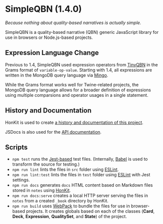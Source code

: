# SimpleQBN (1.4.0)

*Because nothing about quality-based narratives is actually simple.*

SimpleQBN is a quality-based narrative (QBN) generic JavaScript library for use in browsers or Node.js-based projects.

## Expression Language Change

Previous to 1.4, SimpleQBN used expression operators from [TinyQBN](https://github.com/JoshuaGrams/tiny-qbn) in the Grams format of `variable-op-value`. Starting with 1.4, all expressions are written in the MongoDB query language via [Mingo](https://www.npmjs.com/package/mingo).

While the Grams format works well for Twine-related projects, the MongoDB query language allows for a broader definition of expressions using multiple comparsions and operator usages in a single statement.

## History and Documentation

HonKit is used to create [a history and documentation of this project](https://videlais.github.io/simple-qbn/).

JSDocs is also used for the [API documentation](https://videlais.github.io/simple-qbn/api).

## Scripts

- `npm test` runs the [Jest-based](https://jestjs.io/en/) test files. (Internally, [Babel](https://babeljs.io/) is used to transform the source for testing.)
- `npm run lint` lints the files in `src` folder using [ESLint](https://eslint.org/).
- `npm run lint:test` lints the files in `test` folder using [ESLint](https://eslint.org/) with Jest settings.
- `npm run docs` generates `docs` HTML content based on Markdown files stored in `notes` using [HonKit](https://github.com/honkit/honkit).
- `npm run docs:serve` creates a local HTTP server serving the files in `notes` from a created `_book` directory by HonKit.
- `npm run build` uses [WebPack](https://webpack.js.org/) to bundle the files for use in browser-based projects. It creates globals based on each of the classes (**Card**, **Deck**, **Expression**, **QualitySet**, and **State**) of the project.
